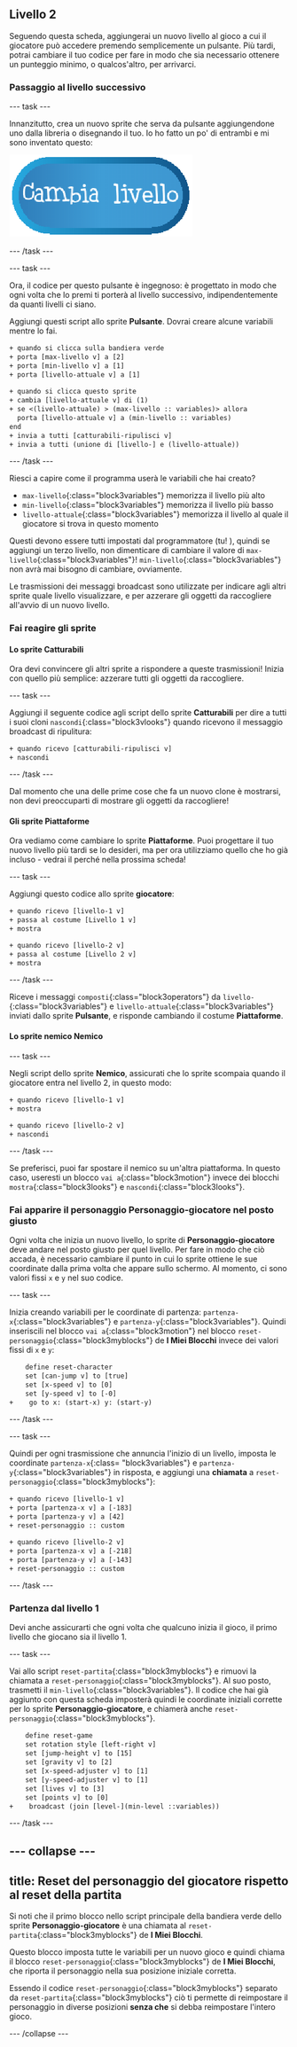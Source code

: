 ## Livello 2

Seguendo questa scheda, aggiungerai un nuovo livello al gioco a cui il giocatore può accedere premendo semplicemente un pulsante. Più tardi, potrai cambiare il tuo codice per fare in modo che sia necessario ottenere un punteggio minimo, o qualcos'altro, per arrivarci.

### Passaggio al livello successivo

\--- task \---

Innanzitutto, crea un nuovo sprite che serva da pulsante aggiungendone uno dalla libreria o disegnando il tuo. Io ho fatto un po' di entrambi e mi sono inventato questo:

![Il pulsante sprite per cambiare i livelli](images/levelButton.png)

\--- /task \---

\--- task \---

Ora, il codice per questo pulsante è ingegnoso: è progettato in modo che ogni volta che lo premi ti porterà al livello successivo, indipendentemente da quanti livelli ci siano.

Aggiungi questi script allo sprite **Pulsante**. Dovrai creare alcune variabili mentre lo fai.

```blocks3
+ quando si clicca sulla bandiera verde
+ porta [max-livello v] a [2]
+ porta [min-livello v] a [1]
+ porta [livello-attuale v] a [1]
```

```blocks3
+ quando si clicca questo sprite
+ cambia [livello-attuale v] di (1)
+ se <(livello-attuale) > (max-livello :: variables)> allora 
  porta [livello-attuale v] a (min-livello :: variables)
end
+ invia a tutti [catturabili-ripulisci v]
+ invia a tutti (unione di [livello-] e (livello-attuale))
```

\--- /task \---

Riesci a capire come il programma userà le variabili che hai creato?

+ `max-livello`{:class="block3variables"} memorizza il livello più alto
+ `min-livello`{:class="block3variables"} memorizza il livello più basso
+ `livello-attuale`{:class="block3variables"} memorizza il livello al quale il giocatore si trova in questo momento

Questi devono essere tutti impostati dal programmatore \(tu! \), quindi se aggiungi un terzo livello, non dimenticare di cambiare il valore di `max-livello`{:class="block3variables"}! `min-livello`{:class="block3variables"} non avrà mai bisogno di cambiare, ovviamente.

Le trasmissioni dei messaggi broadcast sono utilizzate per indicare agli altri sprite quale livello visualizzare, e per azzerare gli oggetti da raccogliere all'avvio di un nuovo livello.

### Fai reagire gli sprite

#### Lo sprite **Catturabili**

Ora devi convincere gli altri sprite a rispondere a queste trasmissioni! Inizia con quello più semplice: azzerare tutti gli oggetti da raccogliere.

\--- task \---

Aggiungi il seguente codice agli script dello sprite **Catturabili** per dire a tutti i suoi cloni `nascondi`{:class="block3vlooks"} quando ricevono il messaggio broadcast di ripulitura:

```blocks3
+ quando ricevo [catturabili-ripulisci v]
+ nascondi
```

\--- /task \---

Dal momento che una delle prime cose che fa un nuovo clone è mostrarsi, non devi preoccuparti di mostrare gli oggetti da raccogliere!

#### Gli sprite **Piattaforme**

Ora vediamo come cambiare lo sprite **Piattaforme**. Puoi progettare il tuo nuovo livello più tardi se lo desideri, ma per ora utilizziamo quello che ho già incluso - vedrai il perché nella prossima scheda!

\--- task \---

Aggiungi questo codice allo sprite **giocatore**:

```blocks3
+ quando ricevo [livello-1 v]
+ passa al costume [Livello 1 v]
+ mostra
```

```blocks3
+ quando ricevo [livello-2 v]
+ passa al costume [Livello 2 v]
+ mostra
```

\--- /task \---

Riceve i messaggi `composti`{:class="block3operators"} da `livello-`{:class="block3variables"} e `livello-attuale`{:class="block3variables"} inviati dallo sprite **Pulsante**, e risponde cambiando il costume **Piattaforme**.

#### Lo sprite nemico **Nemico**

\--- task \---

Negli script dello sprite **Nemico**, assicurati che lo sprite scompaia quando il giocatore entra nel livello 2, in questo modo:

```blocks3
+ quando ricevo [livello-1 v]
+ mostra
```

```blocks3
+ quando ricevo [livello-2 v]
+ nascondi
```

\--- /task \---

Se preferisci, puoi far spostare il nemico su un'altra piattaforma. In questo caso, useresti un blocco `vai a`{:class="block3motion"} invece dei blocchi `mostra`{:class="block3looks"} e `nascondi`{:class="block3looks"}.

### Fai apparire il personaggio **Personaggio-giocatore** nel posto giusto

Ogni volta che inizia un nuovo livello, lo sprite di **Personaggio-giocatore** deve andare nel posto giusto per quel livello. Per fare in modo che ciò accada, è necessario cambiare il punto in cui lo sprite ottiene le sue coordinate dalla prima volta che appare sullo schermo. Al momento, ci sono valori fissi `x` e `y` nel suo codice.

\--- task \---

Inizia creando variabili per le coordinate di partenza: `partenza-x`{:class="block3variables"} e `partenza-y`{:class="block3variables"}. Quindi inseriscili nel blocco `vai a`{:class="block3motion"} nel blocco `reset-personaggio`{:class="block3myblocks"} de **I Miei Blocchi** invece dei valori fissi di `x` e `y`:

```blocks3
    define reset-character
    set [can-jump v] to [true]
    set [x-speed v] to [0]
    set [y-speed v] to [-0]
+    go to x: (start-x) y: (start-y)
```

\--- /task \---

\--- task \---

Quindi per ogni trasmissione che annuncia l'inizio di un livello, imposta le coordinate `partenza-x`{:class= "block3variables"} e `partenza-y`{:class="block3variables"} in risposta, e aggiungi una **chiamata** a `reset-personaggio`{:class="block3myblocks"}:

```blocks3
+ quando ricevo [livello-1 v]
+ porta [partenza-x v] a [-183]
+ porta [partenza-y v] a [42]
+ reset-personaggio :: custom
```

```blocks3
+ quando ricevo [livello-2 v]
+ porta [partenza-x v] a [-218]
+ porta [partenza-y v] a [-143]
+ reset-personaggio :: custom
```

\--- /task \---

### Partenza dal livello 1

Devi anche assicurarti che ogni volta che qualcuno inizia il gioco, il primo livello che giocano sia il livello 1.

\--- task \---

Vai allo script `reset-partita`{:class="block3myblocks"} e rimuovi la chiamata a `reset-personaggio`{:class="block3myblocks"}. Al suo posto, trasmetti il `min-livello`{:class="block3variables"}. Il codice che hai già aggiunto con questa scheda imposterà quindi le coordinate iniziali corrette per lo sprite **Personaggio-giocatore**, e chiamerà anche `reset-personaggio`{:class="block3myblocks"}.

```blocks3
    define reset-game
    set rotation style [left-right v]
    set [jump-height v] to [15]
    set [gravity v] to [2]
    set [x-speed-adjuster v] to [1]
    set [y-speed-adjuster v] to [1]
    set [lives v] to [3]
    set [points v] to [0]
+    broadcast (join [level-](min-level ::variables))
```

\--- /task \---

## \--- collapse \---

## title: Reset del personaggio del giocatore rispetto al reset della partita

Si noti che il primo blocco nello script principale della bandiera verde dello sprite **Personaggio-giocatore** è una chiamata al `reset-partita`{:class="block3myblocks"} de **I Miei Blocchi**.

Questo blocco imposta tutte le variabili per un nuovo gioco e quindi chiama il blocco `reset-personaggio`{:class="block3myblocks"} de **I Miei Blocchi**, che riporta il personaggio nella sua posizione iniziale corretta.

Essendo il codice `reset-personaggio`{:class="block3myblocks"} separato da `reset-partita`{:class="block3myblocks"} ciò ti permette di reimpostare il personaggio in diverse posizioni **senza che** si debba reimpostare l'intero gioco.

\--- /collapse \---